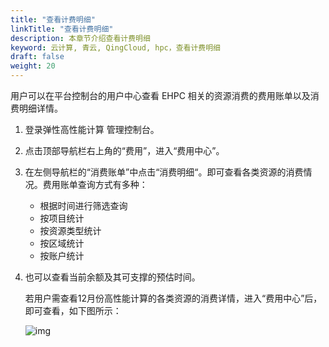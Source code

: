 ```yaml
---
title: "查看计费明细"
linkTitle: "查看计费明细"
description: 本章节介绍查看计费明细
keyword: 云计算, 青云, QingCloud, hpc，查看计费明细
draft: false
weight: 20
---
```


用户可以在平台控制台的用户中心查看 EHPC 相关的资源消费的费用账单以及消费明细详情。

1. 登录弹性高性能计算 管理控制台。

2. 点击顶部导航栏右上角的“费用”，进入“费用中心”。

3. 在左侧导航栏的“消费账单”中点击“消费明细“。即可查看各类资源的消费情况。费用账单查询方式有多种：
   - 根据时间进行筛选查询
   - 按项目统计
   - 按资源类型统计
   - 按区域统计
   - 按账户统计

4. 也可以查看当前余额及其可支撑的预估时间。

   若用户需查看12月份高性能计算的各类资源的消费详情，进入“费用中心”后，即可查看，如下图所示：

   ![img](../_images/image2021-12-8_12-21-45.png)
